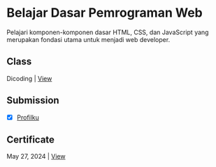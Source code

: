 # Belajar Dasar Pemrograman Web
Pelajari komponen-komponen dasar HTML, CSS, dan JavaScript yang merupakan fondasi utama untuk menjadi web developer.

## Class
Dicoding | [View](https://www.dicoding.com/academies/123)

## Submission
- [x] [Profilku](https://github.com/achmadhadikurnia/profilku-dicoding-submission)

## Certificate
May 27, 2024 | [View](https://www.dicoding.com/certificates/N9ZOMM9LDPG5)
